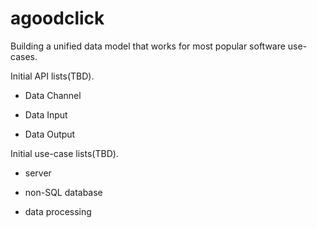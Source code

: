 # agoodclick
Building a unified data model that works for most popular software use-cases. 

Initial API lists(TBD).

* Data Channel 

* Data Input

* Data Output

Initial use-case lists(TBD).

* server

* non-SQL database

* data processing




